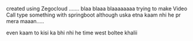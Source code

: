 created using Zegocloud .......
blaa blaaa blaaaaaaaa 
trying to make Video Call type something with springboot although uska etna kaam nhi he pr mera maaan.....


even kaam to kisi ka bhi nhi he time west boltee khalii
